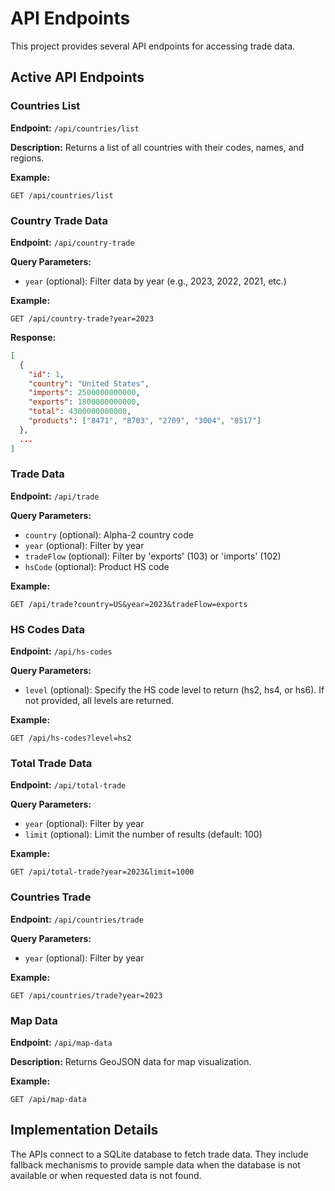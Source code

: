 # API Endpoints

This project provides several API endpoints for accessing trade data.

## Active API Endpoints

### Countries List

**Endpoint:** `/api/countries/list`

**Description:** Returns a list of all countries with their codes, names, and regions.

**Example:**
```
GET /api/countries/list
```

### Country Trade Data

**Endpoint:** `/api/country-trade`

**Query Parameters:**
- `year` (optional): Filter data by year (e.g., 2023, 2022, 2021, etc.)

**Example:**
```
GET /api/country-trade?year=2023
```

**Response:**
```json
[
  {
    "id": 1,
    "country": "United States",
    "imports": 2500000000000,
    "exports": 1800000000000,
    "total": 4300000000000,
    "products": ["8471", "8703", "2709", "3004", "8517"]
  },
  ...
]
```

### Trade Data

**Endpoint:** `/api/trade`

**Query Parameters:**
- `country` (optional): Alpha-2 country code
- `year` (optional): Filter by year
- `tradeFlow` (optional): Filter by 'exports' (103) or 'imports' (102)
- `hsCode` (optional): Product HS code

**Example:**
```
GET /api/trade?country=US&year=2023&tradeFlow=exports
```

### HS Codes Data

**Endpoint:** `/api/hs-codes`

**Query Parameters:**
- `level` (optional): Specify the HS code level to return (hs2, hs4, or hs6). If not provided, all levels are returned.

**Example:**
```
GET /api/hs-codes?level=hs2
```

### Total Trade Data

**Endpoint:** `/api/total-trade`

**Query Parameters:**
- `year` (optional): Filter by year
- `limit` (optional): Limit the number of results (default: 100)

**Example:**
```
GET /api/total-trade?year=2023&limit=1000
```

### Countries Trade

**Endpoint:** `/api/countries/trade`

**Query Parameters:**
- `year` (optional): Filter by year

**Example:**
```
GET /api/countries/trade?year=2023
```

### Map Data

**Endpoint:** `/api/map-data`

**Description:** Returns GeoJSON data for map visualization.

**Example:**
```
GET /api/map-data
```

## Implementation Details

The APIs connect to a SQLite database to fetch trade data. They include fallback mechanisms to provide sample data when the database is not available or when requested data is not found. 